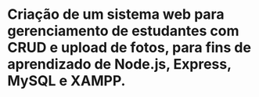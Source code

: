 # Criação de um sistema web para gerenciamento de estudantes com CRUD e upload de fotos, para fins de aprendizado de Node.js, Express, MySQL e XAMPP.
